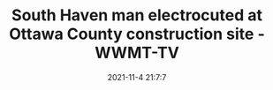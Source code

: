 ---
"title": "South Haven man electrocuted at Ottawa County construction site - WWMT-TV"
"date": "2021-11-4 21:7:7"
"feed_name": "GOOGLENEWSCONSTRUCTION"
"feed_website": "https://news.google.com/search?q=construction%2Bincident&hl=en-US&gl=US&ceid=US:en"
"feed_rss": "https://news.google.com/rss/search?q=construction%2Bincident&hl=en-US&gl=US&ceid=US:en"
"link": "https://wwmt.com/news/local/south-haven-man-electrocuted-at-ottawa-county-construction-site"
"source": "{'href': 'https://wwmt.com', 'title': 'WWMT-TV'}"
"file": "_posts/2021-1-1-848cb4dcffa19a3a76284e72ba93f2f3753a20b0.md"
"accident": "0"
"drilling": "0"
"dead": "0"
"injured": "0"
"arrested": "0"
"place": "unknown place"
"where": "unknown site"
"causes": "unknown"
"place_uri": "unknown place"
---
